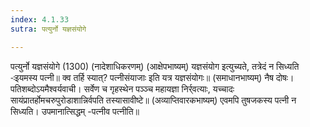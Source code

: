 ```yaml
---
index: 4.1.33
sutra: पत्युर्नो यज्ञसंयोगे

---
```

पत्युर्नो यज्ञसंयोगे (1300) (नादेशाधिकरणम्) (आक्षेपभाष्यम्) यज्ञसंयोग इत्युच्यते, तत्रेदं न सिध्यति -ःइयमस्य पत्नी॥ क्व तर्हि स्यात्? पत्नीसंयाजाः इति यत्र यज्ञसंयोगः॥ (समाधानभाष्यम्) नैष दोषः। पतिशब्दोऽयमैश्वर्यवाची। सर्वेण च गृहस्थेन पञ्ञ्च महायज्ञा निर्र्वत्याः, यच्चादः सायंप्रातर्होमचरुपुरोडाशान्निर्वपति तस्यासावीष्टे॥ (अव्याप्तिवारकभाष्यम्) एवमपि तुषजकस्य पत्नी न सिध्यति। उपमानात्सिद्धम् -पत्नीव पत्नीति॥